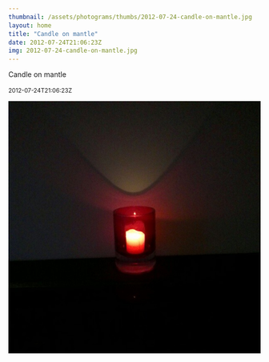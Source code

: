 ```yaml
---
thumbnail: /assets/photograms/thumbs/2012-07-24-candle-on-mantle.jpg
layout: home
title: "Candle on mantle"
date: 2012-07-24T21:06:23Z
img: 2012-07-24-candle-on-mantle.jpg
---
```


Candle on mantle

<small>2012-07-24T21:06:23Z</small>

![Candle on mantle](2012-07-24-candle-on-mantle.jpg)
